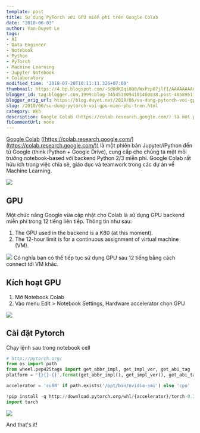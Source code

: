 ```yaml
---
template: post
title: Sử dụng PyTorch với GPU miễn phí trên Google Colab
date: "2018-06-03"
author: Van-Duyet Le
tags:
- AI
- Data Engineer
- Notebook
- Python
- PyTorch
- Machine Learning
- Jupyter Notebook
- Colaboratory
modified_time: '2018-07-20T10:11:11.326+07:00'
thumbnail: https://4.bp.blogspot.com/-SdOdKIqi8Q0/WxPzp07jlfI/AAAAAAAAubY/BdjBxk-frPgTZKvNR8CTYpBgUwRcF9SQACLcBGAs/s1600/35226d9fbc661ced1c5d17e374638389178c3176.png
blogger_id: tag:blogger.com,1999:blog-3454518094181460838.post-4058951143958765380
blogger_orig_url: https://blog.duyet.net/2018/06/su-dung-pytorch-voi-gpu-mien-phi-tren.html
slug: /2018/06/su-dung-pytorch-voi-gpu-mien-phi-tren.html
category: Web
description: Google Colab (https://colab.research.google.com/) là một phiên bản Jupyter/iPython đến từ Google (think iPython + Google Drive), cung cấp cho chúng ta một môi trường notebook-based với backend Python 2/3 miễn phí. Google Colab rất hữu ích trong việc chia sẻ, giáo dục và teamwork trong các dự án về Machine Learning.
fbCommentUrl: none
---
```


[Google Colab](https://blog.duyet.net/2017/11/colaboratory-research-google.html#.WxPuK0jRDIU) ([https://colab.research.google.com/](https://colab.research.google.com/)) là một phiên bản Jupyter/iPython đến từ Google (think iPython + Google Drive), cung cấp cho chúng ta một môi trường notebook-based với backend Python 2/3 miễn phí. Google Colab rất hữu ích trong việc chia sẻ, giáo dục và teamwork trong các dự án về Machine Learning.

![](https://4.bp.blogspot.com/-SdOdKIqi8Q0/WxPzp07jlfI/AAAAAAAAubY/BdjBxk-frPgTZKvNR8CTYpBgUwRcF9SQACLcBGAs/s640/35226d9fbc661ced1c5d17e374638389178c3176.png)

## GPU ##
Một chức năng Google vừa cập nhật cho Colab là sử dụng GPU backend miễn phí trong 12 tiếng liên tiếp. Thông tin như sau:

1. The GPU used in the backend is a K80 (at this moment).
2. The 12-hour limit is for a continuous assignment of virtual machine (VM).

[![](https://2.bp.blogspot.com/-ERE_NP9B2Cg/WxPu3W9_8QI/AAAAAAAAua4/CU2FES_GEI44uZ0UK8B-rKC4Xw0HjWQTQCK4BGAYYCw/s320/NVIDIA-Tesla-K80-GPU.jpg)](https://2.bp.blogspot.com/-ERE_NP9B2Cg/WxPu3W9_8QI/AAAAAAAAua4/CU2FES_GEI44uZ0UK8B-rKC4Xw0HjWQTQCK4BGAYYCw/s1600/NVIDIA-Tesla-K80-GPU.jpg)
Có nghĩa bạn có thể tiếp tục sử dụng GPU sau 12 tiếng bằng cách connect tới VM khác.

## Kích hoạt GPU ##
1. Mở Notebook Colab
2. Vào menu Edit > Notebook Settings,  Hardware accelerator chọn GPU

[![](https://1.bp.blogspot.com/-2xNbbfzx6Og/WxPwkZc_LoI/AAAAAAAAubA/6b-NZMa9t_komNhrKg6-pXGiBi0WrETcACLcBGAs/s1600/colab-gpu.PNG)](https://1.bp.blogspot.com/-2xNbbfzx6Og/WxPwkZc_LoI/AAAAAAAAubA/6b-NZMa9t_komNhrKg6-pXGiBi0WrETcACLcBGAs/s1600/colab-gpu.PNG)

## Cài đặt Pytorch ##
Chạy lệnh sau trong notebook cell

```py
# http://pytorch.org/
from os import path
from wheel.pep425tags import get_abbr_impl, get_impl_ver, get_abi_tag
platform = '{}{}-{}'.format(get_abbr_impl(), get_impl_ver(), get_abi_tag())

accelerator = 'cu80' if path.exists('/opt/bin/nvidia-smi') else 'cpu'

!pip install -q http://download.pytorch.org/whl/{accelerator}/torch-0.3.0.post4-{platform}-linux_x86_64.whl torchvision
import torch
```

[![](https://4.bp.blogspot.com/-2aTYdl7YiPU/WxP1ssgciWI/AAAAAAAAubk/3eVKYTfmde8aKVoYdbUXd5dc9yY7cohFgCLcBGAs/s1600/colab-gpu-2.PNG)](https://4.bp.blogspot.com/-2aTYdl7YiPU/WxP1ssgciWI/AAAAAAAAubk/3eVKYTfmde8aKVoYdbUXd5dc9yY7cohFgCLcBGAs/s1600/colab-gpu-2.PNG)

And that's it!
